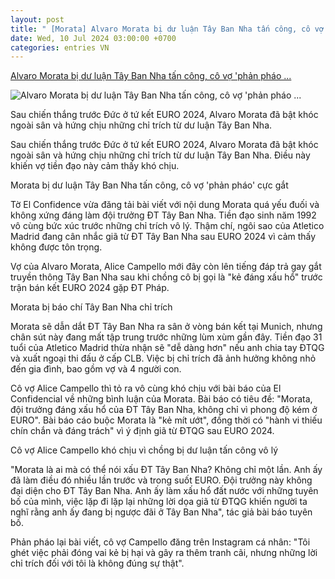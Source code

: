 ```yaml
---
layout: post
title: " [Morata] Alvaro Morata bị dư luận Tây Ban Nha tấn công, cô vợ 'phản pháo ..."
date: Wed, 10 Jul 2024 03:00:00 +0700
categories: entries VN
---
```

[Alvaro Morata bị dư luận Tây Ban Nha tấn công, cô vợ 'phản pháo ...](https://thethaovanhoa.vn/alvaro-morata-bi-du-luan-tay-ban-nha-tan-cong-co-vo-phan-phao-cuc-gat-20240709220326157.htm)

![Alvaro Morata bị dư luận Tây Ban Nha tấn công, cô vợ 'phản pháo ...](https://thethaovanhoa.mediacdn.vn/thumb_w/1200/372676912336973824/2024/7/9/morata-1-1720537342676595116176-41-0-387-660-crop-17205374040781659701626.jpg)

Sau chiến thắng trước Đức ở tứ kết EURO 2024, Alvaro Morata đã bật khóc ngoài sân và hứng chịu những chỉ trích từ dư luận Tây Ban Nha.

Sau chiến thắng trước Đức ở tứ kết EURO 2024, Alvaro Morata đã bật khóc ngoài sân và hứng chịu những chỉ trích từ dư luận Tây Ban Nha. Điều này khiến vợ tiền đạo này cảm thấy khó chịu.

Morata bị dư luận Tây Ban Nha tấn công, cô vợ 'phản pháo' cực gắt

Tờ El Confidence vừa đăng tải bài viết với nội dung Morata quá yếu đuối và không xứng đáng làm đội trưởng ĐT Tây Ban Nha. Tiền đạo sinh năm 1992 vô cùng bức xúc trước những chỉ trích vô lý. Thậm chí, ngôi sao của Atletico Madrid đang cân nhắc giã từ ĐT Tây Ban Nha sau EURO 2024 vì cảm thấy không được tôn trọng.

Vợ của Alvaro Morata, Alice Campello mới đây còn lên tiếng đáp trả gay gắt truyền thông Tây Ban Nha sau khi chồng cô bị gọi là "kẻ đáng xấu hổ" trước trận bán kết EURO 2024 gặp ĐT Pháp.

Morata bị báo chí Tây Ban Nha chỉ trích

Morata sẽ dẫn dắt ĐT Tây Ban Nha ra sân ở vòng bán kết tại Munich, nhưng chân sút này đang mất tập trung trước những lùm xùm gần đây. Tiền đạo 31 tuổi của Atletico Madrid thừa nhận sẽ "dễ dàng hơn" nếu anh chia tay ĐTQG và xuất ngoại thi đấu ở cấp CLB. Việc bị chỉ trích đã ảnh hưởng không nhỏ đến gia đình, bao gồm vợ và 4 người con.

Cô vợ Alice Campello thì tỏ ra vô cùng khó chịu với bài báo của El Confidencial về những bình luận của Morata. Bài báo có tiêu đề: "Morata, đội trưởng đáng xấu hổ của ĐT Tây Ban Nha, không chỉ vì phong độ kém ở EURO". Bài báo cáo buộc Morata là "kẻ mít ướt", đồng thời có "hành vi thiếu chín chắn và đáng trách" vì ý định giã từ ĐTQG sau EURO 2024.

Cô vợ Alice Campello khó chịu vì chồng bị dư luận tấn công vô lý

"Morata là ai mà có thể nói xấu ĐT Tây Ban Nha? Không chỉ một lần. Anh ấy đã làm điều đó nhiều lần trước và trong suốt EURO. Đội trưởng này không đại diện cho ĐT Tây Ban Nha. Anh ấy làm xấu hổ đất nước với những tuyên bố của mình, việc lặp đi lặp lại những lời dọa giã từ ĐTQG khiến người ta nghĩ rằng anh ấy đang bị ngược đãi ở Tây Ban Nha", tác giả bài báo tuyên bố.

Phản pháo lại bài viết, cô vợ Campello đăng trên Instagram cá nhân: "Tôi ghét việc phải đóng vai kẻ bị hại và gây ra thêm tranh cãi, nhưng những lời chỉ trích đối với tôi là không đúng sự thật".


